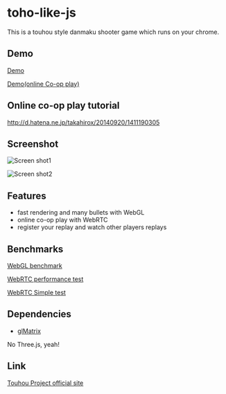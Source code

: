 # toho-like-js

This is a touhou style danmaku shooter game which runs on your chrome.

## Demo
[Demo](http://takahirox.github.io/toho-like-js/index.html)

[Demo(online Co-op play)](http://takahirox.github.io/toho-like-js/index2.html)

## Online co-op play tutorial

http://d.hatena.ne.jp/takahirox/20140920/1411190305

## Screenshot

![Screen shot1](http://f.st-hatena.com/images/fotolife/t/takahirox/20140608/20140608210348.png)

![Screen shot2](http://f.st-hatena.com/images/fotolife/t/takahirox/20140919/20140919225039.png)

## Features

- fast rendering and many bullets with WebGL
- online co-op play with WebRTC
- register your replay and watch other players replays

## Benchmarks
[WebGL benchmark](http://takahirox.github.io/toho-like-js/webgl_test.html)

[WebRTC performance test](http://takahirox.github.io/toho-like-js/webrtc_test.html)

[WebRTC Simple test](http://takahirox.github.io/toho-like-js/webrtc_trial.html)

## Dependencies

- [glMatrix](https://github.com/toji/gl-matrix)

No Three.js, yeah!

## Link

[Touhou Project official site](http://www16.big.or.jp/~zun/)
